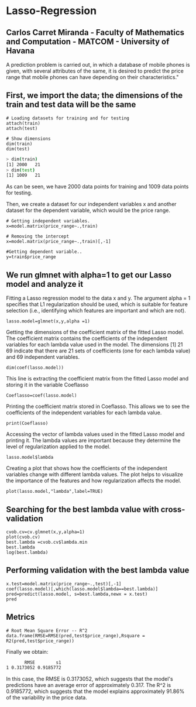 # Lasso-Regression

## Carlos Carret Miranda - Faculty of Mathematics and Computation - MATCOM - University of Havana

A prediction problem is carried out, in which a database of mobile phones is given, with several attributes of the same, it is desired to predict the price range that mobile phones can have depending on their characteristics."

## First, we import the data; the dimensions of the train and test data will be the same

```{r}
# Loading datasets for training and for testing
attach(train)
attach(test)

# Show dimensions
dim(train)
dim(test)
```

```bash
> dim(train)
[1] 2000   21
> dim(test)
[1] 1009   21
```

As can be seen, we have 2000 data points for training and 1009 data points for testing. 

Then, we create a dataset for our independent variables x and another dataset for the dependent variable, which would be the price range.

```{r}
# Getting independent variables.
x=model.matrix(price_range~.,train)

# Removing the intercept
x=model.matrix(price_range~.,train)[,-1]

#Getting dependent variable..
y=train$price_range
```

## We run glmnet with alpha=1 to get our Lasso model and analyze it

Fitting a Lasso regression model to the data x and y. The argument alpha = 1 specifies that L1 regularization should be used, which is suitable for feature selection (i.e., identifying which features are important and which are not).

```{r}
lasso.model=glmnet(x,y,alpha =1)
```

Getting the dimensions of the coefficient matrix of the fitted Lasso model. The coefficient matrix contains the coefficients of the independent variables for each lambda value used in the model. The dimensions [1] 21 69 indicate that there are 21 sets of coefficients (one for each lambda value) and 69 independent variables.

```{r}
dim(coef(lasso.model))
```

This line is extracting the coefficient matrix from the fitted Lasso model and storing it in the variable Coeflasso

```{r}
Coeflasso=coef(lasso.model)
```

Printing the coefficient matrix stored in Coeflasso. This allows we to see the coefficients of the independent variables for each lambda value.

```{r}
print(Coeflasso)
```

Accessing the vector of lambda values used in the fitted Lasso model and printing it. The lambda values are important because they determine the level of regularization applied to the model.

```{r}
lasso.model$lambda
```

Creating a plot that shows how the coefficients of the independent variables change with different lambda values. The plot helps to visualize the importance of the features and how regularization affects the model.

```{r}
plot(lasso.model,"lambda",label=TRUE)
```

## Searching for the best lambda value with cross-validation

```{r}
cvob.cv=cv.glmnet(x,y,alpha=1)
plot(cvob.cv)
best.lambda =cvob.cv$lambda.min
best.lambda
log(best.lambda)
```

## Performing validation with the best lambda value

```{r}
x.test=model.matrix(price_range~.,test)[,-1]
coef(lasso.model)[,which(lasso.model$lambda==best.lambda)]
pred=predict(lasso.model, s=best.lambda,newx = x.test)
pred
```

## Metrics

```{r}
# Root Mean Square Error -- R^2
data.frame(RMSE=RMSE(pred,test$price_range),Rsquare = R2(pred,test$price_range))
```

Finally we obtain:

```bash
       RMSE        s1
1 0.3173052 0.9185772
```

In this case, the RMSE is 0.3173052, which suggests that the model's predictions have an average error of approximately 0.317. The R^2 is 0.9185772, which suggests that the model explains approximately 91.86% of the variability in the price data.